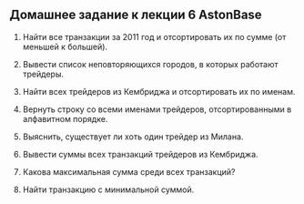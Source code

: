 ## Домашнее задание к лекции 6 AstonBase
1. Найти все транзакции за 2011 год и отсортировать их по сумме (от меньшей
   к большей).

2. Вывести список неповторяющихся городов, в которых работают трейдеры.

3. Найти всех трейдеров из Кембриджа и отсортировать их по именам.

4. Вернуть строку со всеми именами трейдеров, отсортированными в алфавитном
   порядке.

5. Выяснить, существует ли хоть один трейдер из Милана.

6. Вывести суммы всех транзакций трейдеров из Кембриджа.

7. Какова максимальная сумма среди всех транзакций?

8. Найти транзакцию с минимальной суммой.